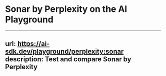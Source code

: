 # Sonar by Perplexity on the AI Playground


---
url: https://ai-sdk.dev/playground/perplexity:sonar
description: Test and compare Sonar by Perplexity
---
